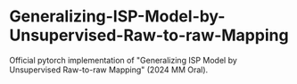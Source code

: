 # Generalizing-ISP-Model-by-Unsupervised-Raw-to-raw-Mapping
Official pytorch implementation of "Generalizing ISP Model by Unsupervised Raw-to-raw Mapping" (2024 MM Oral).

